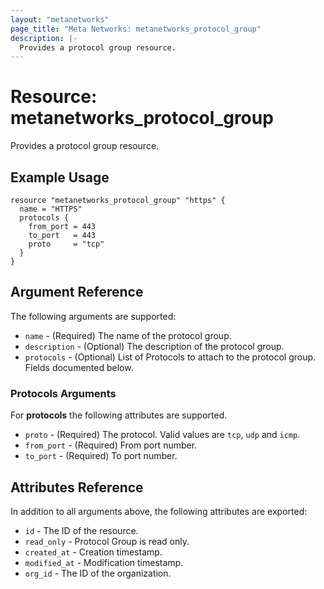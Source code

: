 ```yaml
---
layout: "metanetworks"
page_title: "Meta Networks: metanetworks_protocol_group"
description: |-
  Provides a protocol group resource.
---
```


# Resource: metanetworks_protocol_group

Provides a protocol group resource.

## Example Usage

```hcl
resource "metanetworks_protocol_group" "https" {
  name = "HTTPS"
  protocols {
    from_port = 443
    to_port   = 443
    proto     = "tcp"
  }
}
```

## Argument Reference

The following arguments are supported:

* `name` - (Required) The name of the protocol group.
* `description` - (Optional) The description of the protocol group.
* `protocols` - (Optional) List of Protocols to attach to the protocol group.  Fields documented below.

### Protocols Arguments

For **protocols** the following attributes are supported.

  * `proto` - (Required) The protocol. Valid values are `tcp`, `udp` and `icmp`.
  * `from_port` - (Required) From port number.
  * `to_port` - (Required) To port number.

## Attributes Reference

In addition to all arguments above, the following attributes are exported:

* `id` - The ID of the resource.
* `read_only` - Protocol Group is read only.
* `created_at` - Creation timestamp.
* `modified_at` - Modification timestamp.
* `org_id` - The ID of the organization.

